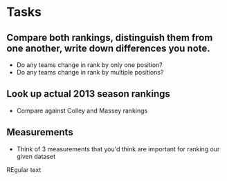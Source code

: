 # Tasks

## Compare both rankings, distinguish them from one another, write down differences you note.
- Do any teams change in rank by only one position?
- Do any teams change in rank by multiple positions?

## Look up actual 2013 season rankings
- Compare against Colley and Massey rankings

## Measurements
- Think of 3 measurements that you'd think are important for ranking our given dataset

REgular text
